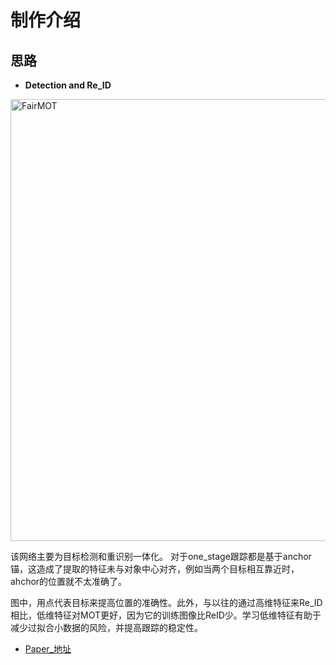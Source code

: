 制作介绍
===

思路
---

+ **Detection and Re_ID**

<img width="707" alt="FairMOT" src="https://user-images.githubusercontent.com/73418195/122189832-d73d5e80-cec3-11eb-8b32-95ef7c8ea3b1.png">

该网络主要为目标检测和重识别一体化。
对于one_stage跟踪都是基于anchor锚，这造成了提取的特征未与对象中心对齐，例如当两个目标相互靠近时，ahchor的位置就不太准确了。

图中，用点代表目标来提高位置的准确性。此外，与以往的通过高维特征来Re_ID相比，低维特征对MOT更好，因为它的训练图像比ReID少。学习低维特征有助于减少过拟合小数据的风险，并提高跟踪的稳定性。

+ [Paper_地址](https://arxiv.org/abs/2004.01888)

